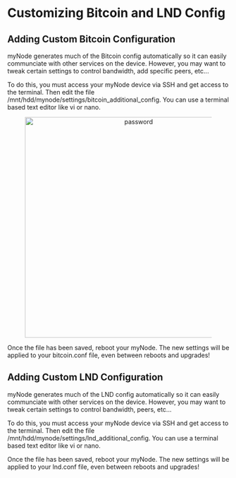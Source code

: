 # Customizing Bitcoin and LND Config

## Adding Custom Bitcoin Configuration

myNode generates much of the Bitcoin config automatically so it can easily communciate with other services on the device. However, you may want to tweak certain settings to control bandwidth, add specific peers, etc...

To do this, you must access your myNode device via SSH and get access to the terminal. Then edit the file /mnt/hdd/mynode/settings/bitcoin_additional_config. You can use a terminal based text editor like vi or nano.

<center>
  <figure>
    <img src="/mynode-docs-vuepress-mockup/images/device/config.png" alt="password" style="width: 500px">                
  </figure>
</center>

Once the file has been saved, reboot your myNode. The new settings will be applied to your bitcoin.conf file, even between reboots and upgrades!

## Adding Custom LND Configuration

myNode generates much of the LND config automatically so it can easily communciate with other services on the device. However, you may want to tweak certain settings to control bandwidth, peers, etc...

To do this, you must access your myNode device via SSH and get access to the terminal. Then edit the file /mnt/hdd/mynode/settings/lnd_additional_config. You can use a terminal based text editor like vi or nano.

Once the file has been saved, reboot your myNode. The new settings will be applied to your lnd.conf file, even between reboots and upgrades!